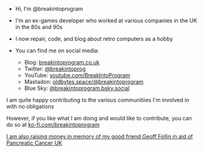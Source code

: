 - Hi, I’m @breakintoprogram
- I'm an ex-games developer who worked at various companies in the UK in the 80s and 90s
- I now repair, code, and blog about retro computers as a hobby

- You can find me on social media:
  - Blog: [breakintoprogram.co.uk](http://www.breakintoprogram.co.uk)
  - Twitter: [@breakintoprog](https://twitter.com/breakintoprog)
  - YouTube: [youtube.com/BreakIntoProgram](https://www.youtube.com/BreakIntoProgram)
  - Mastadon: [oldbytes.space/@breakintoprogram](https://oldbytes.space/@breakintoprogram)
  - Blue Sky: [@breakintoprogram.bsky.social](https://bsky.app/profile/breakintoprogram.bsky.social)

I am quite happy contributing to the various communitiies I'm involved in with no obligations

However, if you like what I am doing and would like to contribute, you can do so at [ko-fi.com/breakintoprogram](https://ko-fi.com/breakintoprogram)

[I am also raising money in memory of my good friend Geoff Follin in aid of Pancreatic Cancer UK](https://github.com/breakintoprogram/archive-follin)

<!---
breakintoprogram/breakintoprogram is a ✨ special ✨ repository because its `README.md` (this file) appears on your GitHub profile.
You can click the Preview link to take a look at your changes.
--->
